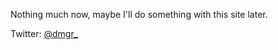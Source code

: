 Nothing much now, maybe I'll do something with this site later.

Twitter: [@dmgr_](https://twitter.com/dmgr_)
